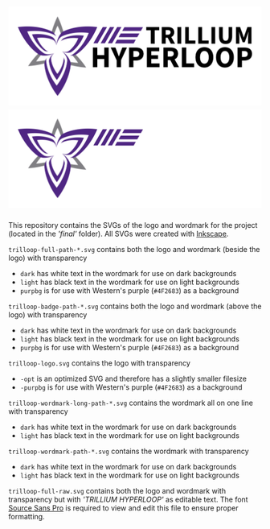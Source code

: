 # ![trilloop](./final/trilloop-full-path-light.svg#gh-light-mode-only)![trilloop](./final/trilloop-full-path-dark.svg#gh-dark-mode-only)
This repository contains the SVGs of the logo and wordmark for the project (located in the *'final'* folder).  All SVGs were created with [Inkscape](https://inkscape.org/).

`trilloop-full-path-*.svg` contains both the logo and wordmark (beside the logo) with transparency
- `dark` has white text in the wordmark for use on dark backgrounds
- `light` has black text in the wordmark for use on light backgrounds
- `purpbg` is for use with Western's purple (`#4F2683`) as a background

`trilloop-badge-path-*.svg` contains both the logo and wordmark (above the logo) with transparency
- `dark` has white text in the wordmark for use on dark backgrounds
- `light` has black text in the wordmark for use on light backgrounds
- `purpbg` is for use with Western's purple (`#4F2683`) as a background

`trilloop-logo.svg` contains the logo with transparency
- `-opt` is an optimized SVG and therefore has a slightly smaller filesize
- `-purpbg` is for use with Western's purple (`#4F2683`) as a background

`trilloop-wordmark-long-path-*.svg` contains the wordmark all on one line with transparency
- `dark` has white text in the wordmark for use on dark backgrounds
- `light` has black text in the wordmark for use on light backgrounds

`trilloop-wordmark-path-*.svg` contains the wordmark with transparency
- `dark` has white text in the wordmark for use on dark backgrounds
- `light` has black text in the wordmark for use on light backgrounds

`trilloop-full-raw.svg` contains both the logo and wordmark with transparency but with *'TRILLIUM HYPERLOOP'* as editable text.  The font [Source Sans Pro](https://www.fontsquirrel.com/fonts/source-sans-pro) is required to view and edit this file to ensure proper formatting.
